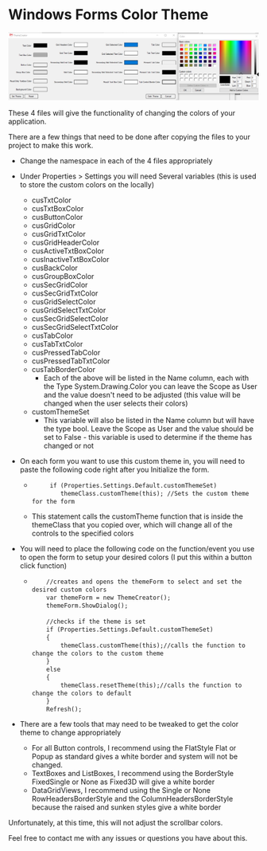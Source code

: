# Windows Forms Color Theme

![ThemeCreator](/ThemeCreator.png)

These 4 files will give the functionality of changing the colors of your application.

There are a few things that need to be done after copying the files to your project to make this work.

- Change the namespace in each of the 4 files appropriately
- Under Properties > Settings you will need Several variables (this is used to store the custom colors on the locally)
  - cusTxtColor
  - cusTxtBoxColor
  - cusButtonColor
  - cusGridColor
  - cusGridTxtColor
  - cusGridHeaderColor
  - cusActiveTxtBoxColor
  - cusInactiveTxtBoxColor
  - cusBackColor
  - cusGroupBoxColor
  - cusSecGridColor
  - cusSecGridTxtColor
  - cusGridSelectColor
  - cusGridSelectTxtColor
  - cusSecGridSelectColor
  - cusSecGridSelectTxtColor
  - cusTabColor
  - cusTabTxtColor
  - cusPressedTabColor
  - cusPressedTabTxtColor
  - cusTabBorderColor
    - Each of the above will be listed in the Name column, each with the Type System.Drawing.Color you can leave the Scope as User and the value doesn't need to be adjusted (this value will be changed when the user selects their colors)
  - customThemeSet
    - This variable will also be listed in the Name column but will have the type bool. Leave the Scope as User and the value should be set to False - this variable is used to determine if the theme has changed or not
- On each form you want to use this custom theme in, you will need to paste the following code right after you Initialize the form.
  -          if (Properties.Settings.Default.customThemeSet)
                themeClass.customTheme(this); //Sets the custom theme for the form
  - This statement calls the customTheme function that is inside the themeClass that you copied over, which will change all of the controls to the specified colors
- You will need to place the following code on the function/event you use to open the form to setup your desired colors (I put this within a button click function)

  -         //creates and opens the themeForm to select and set the desired custom colors
            var themeForm = new ThemeCreator();
            themeForm.ShowDialog();

            //checks if the theme is set
            if (Properties.Settings.Default.customThemeSet)
            {
                themeClass.customTheme(this);//calls the function to change the colors to the custom theme
            }
            else
            {
                themeClass.resetTheme(this);//calls the function to change the colors to default
            }
            Refresh();

- There are a few tools that may need to be tweaked to get the color theme to change appropriately

  - For all Button controls, I recommend using the FlatStyle Flat or Popup as standard gives a white border and system will not be changed.
  - TextBoxes and ListBoxes, I recommend using the BorderStyle FixedSingle or None as Fixed3D will give a white border
  - DataGridViews, I recommend using the Single or None RowHeadersBorderStyle and the ColumnHeadersBorderStyle because the raised and sunken styles give a white border

Unfortunately, at this time, this will not adjust the scrollbar colors.

Feel free to contact me with any issues or questions you have about this.
